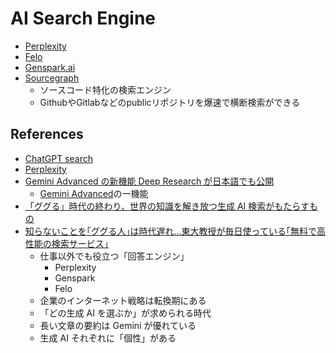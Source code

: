 # AI Search Engine

- [Perplexity](../service/perplexity/README.md)
- [Felo](./felo.md)
- [Genspark.ai](https://www.genspark.ai/)
- [Sourcegraph](https://sourcegraph.com/)
  - ソースコード特化の検索エンジン
  - GithubやGitlabなどのpublicリポジトリを爆速で横断検索ができる

## References

- [ChatGPT search](https://openai.com/index/introducing-chatgpt-search/)
- [Perplexity](https://www.perplexity.ai/)
- [Gemini Advanced の新機能 Deep Research が日本語でも公開](https://blog.google/intl/ja-jp/company-news/technology/gemini-advanced-deep-research/)
  - [Gemini Advanced](https://gemini.google/advanced/?hl=en)の一機能
- [「ググる」時代の終わり、世界の知識を解き放つ生成 AI 検索がもたらすもの](https://www.technologyreview.jp/s/353178/ai-means-the-end-of-internet-search-as-weve-known-it/)
- [知らないことを｢ググる人｣は時代遅れ…東大教授が毎日使っている｢無料で高性能の検索サービス｣](https://president.jp/articles/-/91677)
  - 仕事以外でも役立つ「回答エンジン」
    - Perplexity
    - Genspark
    - Felo
  - 企業のインターネット戦略は転換期にある
  - 「どの生成 AI を選ぶか」が求められる時代
  - 長い文章の要約は Gemini が優れている
  - 生成 AI それぞれに「個性」がある
